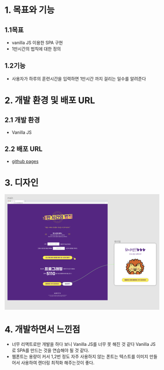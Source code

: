 # 1. 목표와 기능

## 1.1목표 
  - vanilla JS 이용한 SPA 구현
  - 1만시간의 법칙에 대한 정의

## 1.2기능
  - 사용자가 하루의 훈련시간을 입력하면 1만시간 까지 걸리는 일수를 알려준다

# 2. 개발 환경 및 배포 URL

## 2.1 개발 환경
  - Vanilla JS

## 2.2 배포 URL
  - [github pages](https://munseunggyu.github.io/the10000hour_rule/)

# 3. 디자인

![figma](./figma.png)

# 4. 개발하면서 느낀점
  - 너무 리액트로만 개발을 하다 보니 Vanilla JS를 너무 못 해진 것 같다 Vanilla JS로 SPA를 만드는 것을 연습해야 될 것 같다.
  - 웹폰트는 용량이 커서 1,2번 정도 자주 사용하지 않는 폰트는 텍스트를 이미지 만들어서 사용하여 렌더링 최적화 해주는것이 좋다.